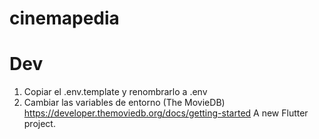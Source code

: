 # cinemapedia

# Dev

1. Copiar el .env.template y renombrarlo a .env
2. Cambiar las variables de entorno (The MovieDB) https://developer.themoviedb.org/docs/getting-started
   A new Flutter project.
